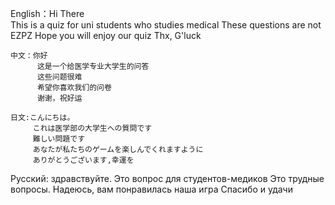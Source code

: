 English：Hi There                           
         This is a quiz for uni students who studies medical
         These questions are not EZPZ
         Hope you will enjoy our quiz
         Thx, G'luck

    中文：你好
          这是一个给医学专业大学生的问答
          这些问题很难
          希望你喜欢我们的问卷
          谢谢，祝好运

    日文:こんにちは。
         これは医学部の大学生への質問です
         難しい問題です
         あなたが私たちのゲームを楽しんでくれますように
         ありがとうございます,幸運を

Русский: здравствуйте.
         Это вопрос для студентов-медиков
         Это трудные вопросы.
         Надеюсь, вам понравилась наша игра
         Спасибо и удачи
